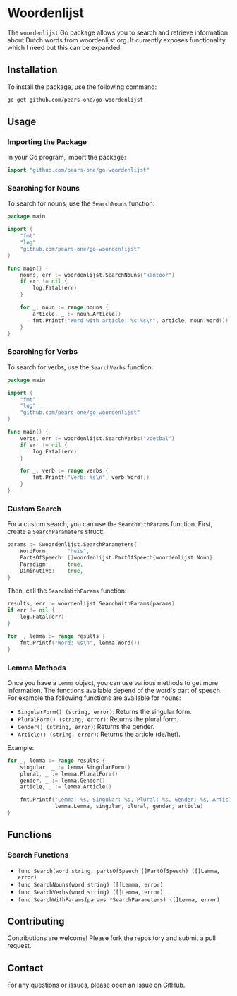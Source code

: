 # Woordenlijst

The `woordenlijst` Go package allows you to search and retrieve information about Dutch words from woordenlijst.org. It currently exposes functionality which I need but this can be expanded.

## Installation

To install the package, use the following command:

```bash
go get github.com/pears-one/go-woordenlijst
```

## Usage

### Importing the Package

In your Go program, import the package:

```go
import "github.com/pears-one/go-woordenlijst"
```

### Searching for Nouns

To search for nouns, use the `SearchNouns` function:

```go
package main

import (
    "fmt"
    "log"
    "github.com/pears-one/go-woordenlijst"
)

func main() {
    nouns, err := woordenlijst.SearchNouns("kantoor")
    if err != nil {
        log.Fatal(err)
    }

    for _, noun := range nouns {
		article, _ := noun.Article()
        fmt.Printf("Word with article: %s %s\n", article, noun.Word())
    }
}
```

### Searching for Verbs

To search for verbs, use the `SearchVerbs` function:

```go
package main

import (
    "fmt"
    "log"
    "github.com/pears-one/go-woordenlijst"
)

func main() {
    verbs, err := woordenlijst.SearchVerbs("voetbal")
    if err != nil {
        log.Fatal(err)
    }

    for _, verb := range verbs {
        fmt.Printf("Verb: %s\n", verb.Word())
    }
}
```

### Custom Search

For a custom search, you can use the `SearchWithParams` function. First, create a `SearchParameters` struct:

```go
params := &woordenlijst.SearchParameters{
    WordForm:      "huis",
    PartsOfSpeech: []woordenlijst.PartOfSpeech{woordenlijst.Noun},
    Paradigm:      true,
    Diminutive:    true,
}
```

Then, call the `SearchWithParams` function:

```go
results, err := woordenlijst.SearchWithParams(params)
if err != nil {
    log.Fatal(err)
}

for _, lemma := range results {
    fmt.Printf("Word: %s\n", lemma.Word())
}
```

### Lemma Methods

Once you have a `Lemma` object, you can use various methods to get more information. The functions available depend of the word's part of speech. For example the following functions are available for nouns:


- `SingularForm() (string, error)`: Returns the singular form.
- `PluralForm() (string, error)`: Returns the plural form.
- `Gender() (string, error)`: Returns the gender.
- `Article() (string, error)`: Returns the article (de/het).

Example:

```go
for _, lemma := range results {
    singular, _ := lemma.SingularForm()
    plural, _ := lemma.PluralForm()
    gender, _ := lemma.Gender()
    article, _ := lemma.Article()

    fmt.Printf("Lemma: %s, Singular: %s, Plural: %s, Gender: %s, Article: %s\n",
               lemma.Lemma, singular, plural, gender, article)
}
```

## Functions

### Search Functions

- `func Search(word string, partsOfSpeech []PartOfSpeech) ([]Lemma, error)`
- `func SearchNouns(word string) ([]Lemma, error)`
- `func SearchVerbs(word string) ([]Lemma, error)`
- `func SearchWithParams(params *SearchParameters) ([]Lemma, error)`

## Contributing

Contributions are welcome! Please fork the repository and submit a pull request.

## Contact

For any questions or issues, please open an issue on GitHub.